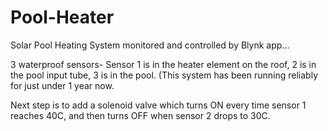 # Pool-Heater
Solar Pool Heating System monitored and controlled by Blynk app...

3 waterproof sensors-
Sensor 1 is in the heater element on the roof, 2 is in the pool input tube, 3 is in the pool.
(This system has been running reliably for just under 1 year now. 

Next step is to add a solenoid valve which turns ON every time sensor 1 reaches 40C,
and then turns OFF when sensor 2 drops to 30C.

